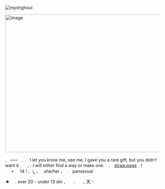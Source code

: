 <p align="left"> <img src="https://komarev.com/ghpvc/?username=myshghoul&label=%20antler's&color=100B0F&style=flat" alt="myshghoul" /> </p>

<img width="735" height="448" alt="image" src="https://github.com/user-attachments/assets/2ca13cc3-7b2e-42a9-b4a4-7bc91b6555f2" />

,⠀⸺⠀  . .ㅤI let you know me, see me. I gave you a rare gift, but you didn’t want it .⠀⠀◞ . I will either find a way or make one. ⠀.⠀ [straw.page](https://hannixbal.straw.page/)⠀ !⠀⠀𐪞⠀⠀14 !  、𐔌 、⠀she/her 、﹒⠀pansexual


★ ⠀ .  over 20 - under 13 dni 、 ⠀
. ⠀ ⠀◟ 天 ◝
